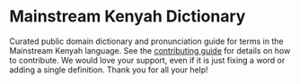 
# Mainstream Kenyah Dictionary

Curated public domain dictionary and pronunciation guide for terms in the Mainstream Kenyah language. See the [contributing guide](https://github.com/drumworkteam/term/blob/make/.github/contributing.md) for details on how to contribute. We would love your support, even if it is just fixing a word or adding a single definition. Thank you for all your help!